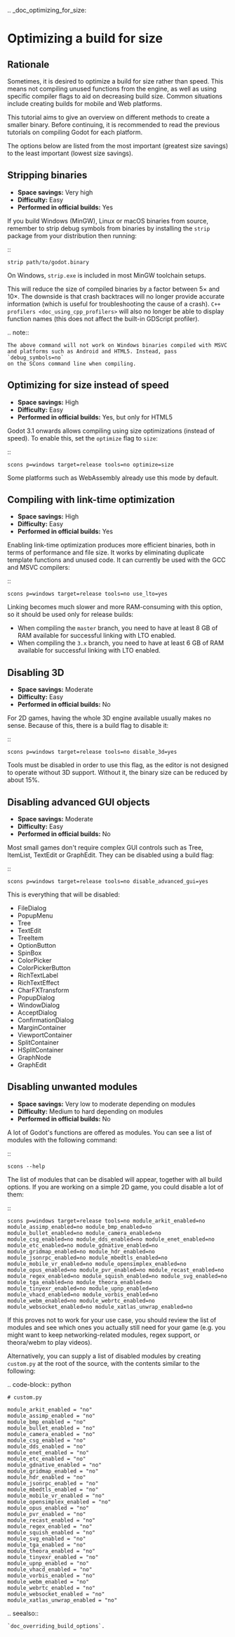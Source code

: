 .. _doc_optimizing_for_size:

Optimizing a build for size
===========================


Rationale
---------

Sometimes, it is desired to optimize a build for size rather than speed.
This means not compiling unused functions from the engine, as well as using
specific compiler flags to aid on decreasing build size.
Common situations include creating builds for mobile and Web platforms.

This tutorial aims to give an overview on different methods to create
a smaller binary. Before continuing, it is recommended to read the previous tutorials
on compiling Godot for each platform.

The options below are listed from the most important (greatest size savings)
to the least important (lowest size savings).

Stripping binaries
------------------

- **Space savings:** Very high
- **Difficulty:** Easy
- **Performed in official builds:** Yes

If you build Windows (MinGW), Linux or macOS binaries from source, remember to
strip debug symbols from binaries by installing the `strip` package from your
distribution then running:

::

    strip path/to/godot.binary

On Windows, `strip.exe` is included in most MinGW toolchain setups.

This will reduce the size of compiled binaries by a factor between 5× and 10×.
The downside is that crash backtraces will no longer provide accurate information
(which is useful for troubleshooting the cause of a crash).
`C++ profilers <doc_using_cpp_profilers>` will also no longer be able to display
function names (this does not affect the built-in GDScript profiler).

.. note::

    The above command will not work on Windows binaries compiled with MSVC
    and platforms such as Android and HTML5. Instead, pass `debug_symbols=no`
    on the SCons command line when compiling.

Optimizing for size instead of speed
------------------------------------

- **Space savings:** High
- **Difficulty:** Easy
- **Performed in official builds:** Yes, but only for HTML5

Godot 3.1 onwards allows compiling using size optimizations (instead of speed).
To enable this, set the `optimize` flag to `size`:

::

    scons p=windows target=release tools=no optimize=size

Some platforms such as WebAssembly already use this mode by default.

Compiling with link-time optimization
-------------------------------------

- **Space savings:** High
- **Difficulty:** Easy
- **Performed in official builds:** Yes

Enabling link-time optimization produces more efficient binaries, both in
terms of performance and file size. It works by eliminating duplicate
template functions and unused code. It can currently be used with the GCC
and MSVC compilers:

::

    scons p=windows target=release tools=no use_lto=yes

Linking becomes much slower and more RAM-consuming with this option,
so it should be used only for release builds:

- When compiling the `master` branch, you need to have at least 8 GB of RAM
  available for successful linking with LTO enabled.
- When compiling the `3.x` branch, you need to have at least 6 GB of RAM
  available for successful linking with LTO enabled.

Disabling 3D
------------

- **Space savings:** Moderate
- **Difficulty:** Easy
- **Performed in official builds:** No

For 2D games, having the whole 3D engine available usually makes no sense. Because of this, there is a build flag to disable it:

::

    scons p=windows target=release tools=no disable_3d=yes

Tools must be disabled in order to use this flag, as the editor is not designed
to operate without 3D support. Without it, the binary size can be reduced
by about 15%.

Disabling advanced GUI objects
------------------------------

- **Space savings:** Moderate
- **Difficulty:** Easy
- **Performed in official builds:** No

Most small games don't require complex GUI controls such as Tree, ItemList,
TextEdit or GraphEdit. They can be disabled using a build flag:

::

    scons p=windows target=release tools=no disable_advanced_gui=yes

This is everything that will be disabled:

- FileDialog
- PopupMenu
- Tree
- TextEdit
- TreeItem
- OptionButton
- SpinBox
- ColorPicker
- ColorPickerButton
- RichTextLabel
- RichTextEffect
- CharFXTransform
- PopupDialog
- WindowDialog
- AcceptDialog
- ConfirmationDialog
- MarginContainer
- ViewportContainer
- SplitContainer
- HSplitContainer
- GraphNode
- GraphEdit

Disabling unwanted modules
--------------------------

- **Space savings:** Very low to moderate depending on modules
- **Difficulty:** Medium to hard depending on modules
- **Performed in official builds:** No

A lot of Godot's functions are offered as modules.
You can see a list of modules with the following command:

::

    scons --help

The list of modules that can be disabled will appear, together with all
build options. If you are working on a simple 2D game, you could disable
a lot of them:

::

    scons p=windows target=release tools=no module_arkit_enabled=no module_assimp_enabled=no module_bmp_enabled=no module_bullet_enabled=no module_camera_enabled=no module_csg_enabled=no module_dds_enabled=no module_enet_enabled=no module_etc_enabled=no module_gdnative_enabled=no module_gridmap_enabled=no module_hdr_enabled=no module_jsonrpc_enabled=no module_mbedtls_enabled=no module_mobile_vr_enabled=no module_opensimplex_enabled=no module_opus_enabled=no module_pvr_enabled=no module_recast_enabled=no module_regex_enabled=no module_squish_enabled=no module_svg_enabled=no module_tga_enabled=no module_theora_enabled=no module_tinyexr_enabled=no module_upnp_enabled=no module_vhacd_enabled=no module_vorbis_enabled=no module_webm_enabled=no module_webrtc_enabled=no module_websocket_enabled=no module_xatlas_unwrap_enabled=no

If this proves not to work for your use case, you should review the list of
modules and see which ones you actually still need for your game (e.g. you
might want to keep networking-related modules, regex support, or theora/webm
to play videos).

Alternatively, you can supply a list of disabled modules by creating
`custom.py` at the root of the source, with the contents similar to the
following:

.. code-block:: python

    # custom.py

    module_arkit_enabled = "no"
    module_assimp_enabled = "no"
    module_bmp_enabled = "no"
    module_bullet_enabled = "no"
    module_camera_enabled = "no"
    module_csg_enabled = "no"
    module_dds_enabled = "no"
    module_enet_enabled = "no"
    module_etc_enabled = "no"
    module_gdnative_enabled = "no"
    module_gridmap_enabled = "no"
    module_hdr_enabled = "no"
    module_jsonrpc_enabled = "no"
    module_mbedtls_enabled = "no"
    module_mobile_vr_enabled = "no"
    module_opensimplex_enabled = "no"
    module_opus_enabled = "no"
    module_pvr_enabled = "no"
    module_recast_enabled = "no"
    module_regex_enabled = "no"
    module_squish_enabled = "no"
    module_svg_enabled = "no"
    module_tga_enabled = "no"
    module_theora_enabled = "no"
    module_tinyexr_enabled = "no"
    module_upnp_enabled = "no"
    module_vhacd_enabled = "no"
    module_vorbis_enabled = "no"
    module_webm_enabled = "no"
    module_webrtc_enabled = "no"
    module_websocket_enabled = "no"
    module_xatlas_unwrap_enabled = "no"

.. seealso::

    `doc_overriding_build_options`.
